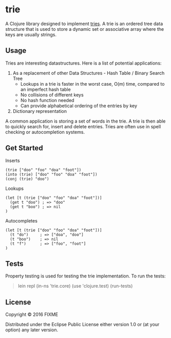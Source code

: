 # trie

A Clojure library designed to implement [tries](https://en.wikipedia.org/wiki/Trie).
A trie is an ordered tree data structure that is used to store a dynamic set or associative array where the keys are usually strings.

## Usage

Tries are interesting datastructures. Here is a list of potential applications:

1. As a replacement of other Data Structures - Hash Table / Binary Search Tree
    - Lookups in a trie is faster in the worst case, O(m) time, compared to an imperfect hash table
    - No collisions of different keys
    - No hash function needed
    - Can provide alphabetical ordering of the entries by key
2. Dictionary representation

A common application is storing a set of words in the trie. A trie is then able to quickly search for, insert and delete entries. Tries are often use in spell checking or autocompletion systems.

## Get Started

Inserts
```
(trie ["doo" "foo" "doa" "foot"])
(into (trie) ["doo" "foo" "doa" "foot"])
(conj (trie) "doo")
```

Lookups
```
(let [t (trie ["doo" "foo" "doa" "foot"])]
  (get t "doo") ; => "doo"
  (get t "boo") ; => nil
)
```

Autocompletes
```
(let [t (trie ["doo" "foo" "doa" "foot"])]
  (t "do")     ; => ["doa", "doo"]
  (t "boo")    ; => nil
  (t "f")      ; => ["foo", "foot"]
)

```
## Tests

Property testing is used for testing the trie implementation.
To run the tests:

> lein repl
> (in-ns 'trie.core)
> (use 'clojure.test)
> (run-tests)

## License

Copyright © 2016 FIXME

Distributed under the Eclipse Public License either version 1.0 or (at
your option) any later version.
